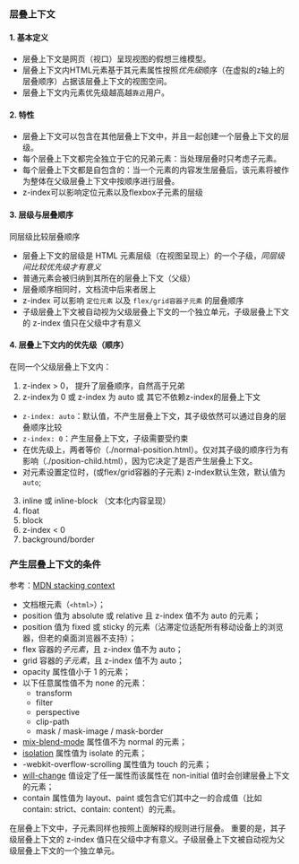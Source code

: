 ### 层叠上下文
#### 1. 基本定义
- 层叠上下文是网页（视口）呈现视图的假想三维模型。
- 层叠上下文内HTML元素基于其元素属性按照*优先级*顺序（在虚拟的z轴上的层叠顺序）占据该层叠上下文的视图空间。
- 层叠上下文内元素优先级越高越`靠近`用户。

#### 2. 特性
- 层叠上下文可以包含在其他层叠上下文中，并且一起创建一个层叠上下文的层级。
- 每个层叠上下文都完全独立于它的兄弟元素：当处理层叠时只考虑子元素。 
- 每个层叠上下文都是自包含的：当一个元素的内容发生层叠后，该元素将被作为整体在父级层叠上下文中按顺序进行层叠。
- z-index可以影响定位元素以及flexbox子元素的层级

#### 3. 层级与层叠顺序
同层级比较层叠顺序
- 层叠上下文的层级是 HTML 元素层级（在视图呈现上）的一个子级，*同层级间比较优先级才有意义*
- 普通元素会被归纳到其所在的层叠上下文（父级）
- 层叠顺序相同时，文档流中后来者居上
- z-index 可以影响 `定位元素` 以及 `flex/grid容器子元素` 的层叠顺序
- 子级层叠上下文被自动视为父级层叠上下文的一个独立单元，子级层叠上下文的 z-index 值只在父级中才有意义

#### 4. 层叠上下文内的优先级（顺序）
在同一个父级层叠上下文内：
1. z-index > 0， 提升了层叠顺序，自然高于兄弟
2. z-index为 0 或 z-index 为 auto 或 其它不依赖z-index的层叠上下文
  - `z-index: auto`：默认值，不产生层叠上下文，其子级依然可以通过自身的层叠顺序比较
  - `z-index: 0`：产生层叠上下文，子级需要受约束
  - 在优先级上，两者等价（./normal-position.html）。仅对其子级的顺序行为有影响（./position-child.html），因为它决定了是否产生层叠上下文。
  - 对元素设置定位时，(或flex/grid容器的子元素) z-index默认生效，默认值为`auto`;
3. inline 或 inline-block （文本化内容呈现）
4. float
5. block
6. z-index < 0
7. background/border

### 产生层叠上下文的条件
参考：[MDN stacking context](https://developer.mozilla.org/zh-CN/docs/Web/Guide/CSS/Understanding_z_index/The_stacking_context)

* 文档根元素（`<html>`）；
* position 值为 absolute 或 relative 且 z-index 值不为 auto 的元素；
* position 值为 fixed 或 sticky 的元素（沾滞定位适配所有移动设备上的浏览器，但老的桌面浏览器不支持）；
* flex 容器的*子元素*，且 z-index 值不为 auto；
* grid 容器的*子元素*，且 z-index 值不为 auto；
* opacity 属性值小于 1 的元素；
* 以下任意属性值不为 none 的元素：
  - transform
  - filter
  - perspective
  - clip-path
  - mask / mask-image / mask-border
* [mix-blend-mode](https://developer.mozilla.org/zh-CN/docs/Web/CSS/mix-blend-mode) 属性值不为 normal 的元素；
* [isolation](https://developer.mozilla.org/zh-CN/docs/Web/CSS/isolation) 属性值为 isolate 的元素；
* -webkit-overflow-scrolling 属性值为 touch 的元素；
* [will-change](https://developer.mozilla.org/zh-CN/docs/Web/CSS/will-change) 值设定了任一属性而该属性在 non-initial 值时会创建层叠上下文的元素；
* contain 属性值为 layout、paint 或包含它们其中之一的合成值（比如 contain: strict、contain: content）的元素。

在层叠上下文中，子元素同样也按照上面解释的规则进行层叠。 重要的是，其子级层叠上下文的 z-index 值只在父级中才有意义。子级层叠上下文被自动视为父级层叠上下文的一个独立单元。


